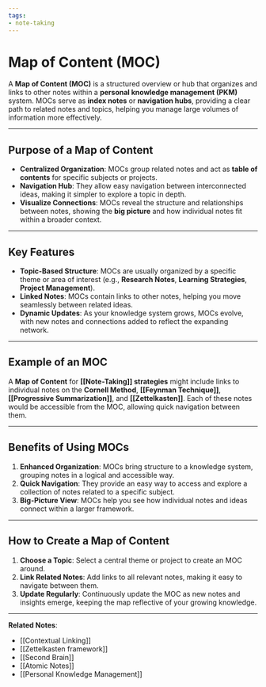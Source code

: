 ```yaml
---
tags:
- note-taking
---
```


# Map of Content (MOC)

A **Map of Content (MOC)** is a structured overview or hub that organizes and links to other notes within a **personal knowledge management (PKM)** system. MOCs serve as **index notes** or **navigation hubs**, providing a clear path to related notes and topics, helping you manage large volumes of information more effectively.

---

## Purpose of a Map of Content

- **Centralized Organization**: MOCs group related notes and act as **table of contents** for specific subjects or projects.
- **Navigation Hub**: They allow easy navigation between interconnected ideas, making it simpler to explore a topic in depth.
- **Visualize Connections**: MOCs reveal the structure and relationships between notes, showing the **big picture** and how individual notes fit within a broader context.

---

## Key Features

- **Topic-Based Structure**: MOCs are usually organized by a specific theme or area of interest (e.g., **Research Notes**, **Learning Strategies**, **Project Management**).
- **Linked Notes**: MOCs contain links to other notes, helping you move seamlessly between related ideas.
- **Dynamic Updates**: As your knowledge system grows, MOCs evolve, with new notes and connections added to reflect the expanding network.

---

## Example of an MOC

A **Map of Content** for **[[Note-Taking]] strategies** might include links to individual notes on the **Cornell Method**, **[[Feynman Technique]]**, **[[Progressive Summarization]]**, and **[[Zettelkasten]]**. Each of these notes would be accessible from the MOC, allowing quick navigation between them.

---

## Benefits of Using MOCs

1. **Enhanced Organization**: MOCs bring structure to a knowledge system, grouping notes in a logical and accessible way.
2. **Quick Navigation**: They provide an easy way to access and explore a collection of notes related to a specific subject.
3. **Big-Picture View**: MOCs help you see how individual notes and ideas connect within a larger framework.

---

## How to Create a Map of Content

1. **Choose a Topic**: Select a central theme or project to create an MOC around.
2. **Link Related Notes**: Add links to all relevant notes, making it easy to navigate between them.
3. **Update Regularly**: Continuously update the MOC as new notes and insights emerge, keeping the map reflective of your growing knowledge.

---

**Related Notes**:

- [[Contextual Linking]]
- [[Zettelkasten framework]]
- [[Second Brain]]
- [[Atomic Notes]]
- [[Personal Knowledge Management]]